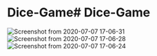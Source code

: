 # Dice-Game# Dice-Game
![Screenshot from 2020-07-07 17-06-31](https://user-images.githubusercontent.com/62255672/86774851-89459700-c074-11ea-867f-e0ba3abdcfb7.png)
![Screenshot from 2020-07-07 17-06-28](https://user-images.githubusercontent.com/62255672/86774856-8a76c400-c074-11ea-9b8b-9db7eba1bb82.png)
![Screenshot from 2020-07-07 17-06-24](https://user-images.githubusercontent.com/62255672/86774859-8b0f5a80-c074-11ea-8a6a-8a515f40a7a5.png)
